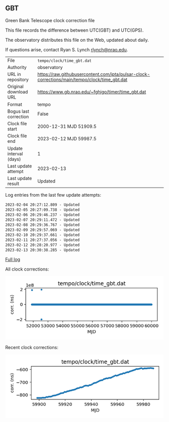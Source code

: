 
## GBT

Green Bank Telescope clock correction file

This file records the difference between UTC(GBT) and UTC(GPS).

The observatory distributes this file on the Web, updated about daily.

If questions arise, contact Ryan S. Lynch <rlynch@nrao.edu>.

|     |     |
|:--- |:--- |
| File | `tempo/clock/time_gbt.dat` |
| Authority | observatory |
| URL in repository | <https://raw.githubusercontent.com/ipta/pulsar-clock-corrections/main/tempo/clock/time_gbt.dat> |
| Original download URL | <https://www.gb.nrao.edu/~fghigo/timer/time_gbt.dat> |
| Format | tempo |
| Bogus last correction | False |
| Clock file start | 2000-12-31 MJD 51909.5 |
| Clock file end | 2023-02-12 MJD 59987.5 |
| Update interval (days) | 1 |
| Last update attempt | 2023-02-13 |
| Last update result | Updated |

Log entries from the last few update attempts:
```
2023-02-04 20:27:12.809 - Updated
2023-02-05 20:27:09.738 - Updated
2023-02-06 20:29:46.237 - Updated
2023-02-07 20:29:11.472 - Updated
2023-02-08 20:29:36.767 - Updated
2023-02-09 20:29:57.069 - Updated
2023-02-10 20:29:37.661 - Updated
2023-02-11 20:27:37.056 - Updated
2023-02-12 20:28:20.977 - Updated
2023-02-13 20:30:38.285 - Updated
```
[Full log](https://raw.githubusercontent.com/ipta/pulsar-clock-corrections/main/log/tempo/clock/time_gbt.dat.log)


All clock corrections:

![plot of all clock corrections](time_gbt.dat.png "All corrections")

Recent clock corrections:

![plot of recent clock corrections](time_gbt.dat.short.png "Recent corrections")

